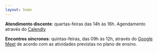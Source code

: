 ```yaml
---
layout: home
---
```


**Atendimento discente**: quartas-feiras das 14h às 16h. Agendamento através do [Calendly](https://calendly.com/daniel-saad/atendimento-discente)

**Encontros síncronos**: quintas-feiras, das 09h às 12h, através do [Google Meet](https://meet.google.com/cgg-gvmo-deg) de acordo com as atividades previstas no plano de ensino.